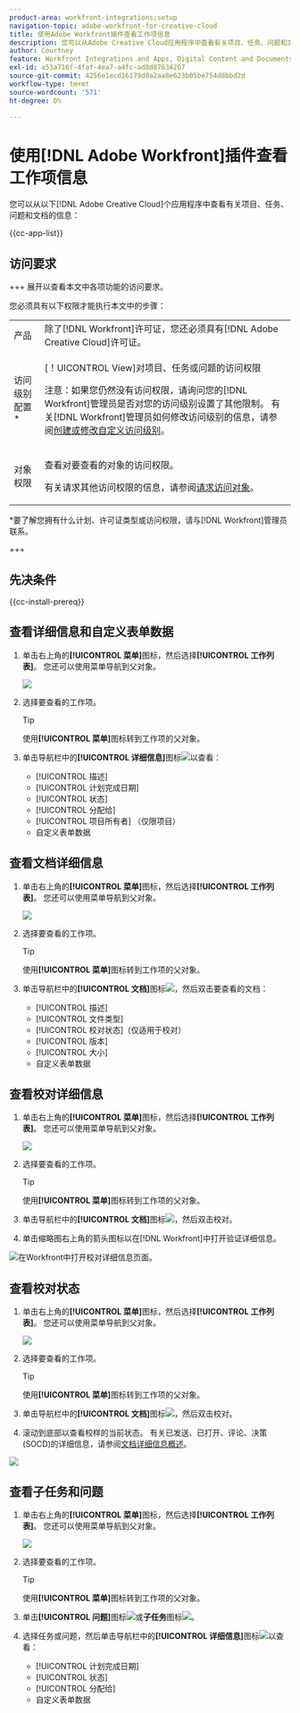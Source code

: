 ```yaml
---
product-area: workfront-integrations;setup
navigation-topic: adobe-workfront-for-creative-cloud
title: 使用Adobe Workfront插件查看工作项信息
description: 您可以从Adobe Creative Cloud应用程序中查看有关项目、任务、问题和文档的信息。
author: Courtney
feature: Workfront Integrations and Apps, Digital Content and Documents
exl-id: a53a716f-4faf-4ea7-a4fc-ad8d87634267
source-git-commit: 4256e1ecd16179d0a2aa8e623b05be754d8bbd2d
workflow-type: tm+mt
source-wordcount: '571'
ht-degree: 0%

---
```


# 使用[!DNL Adobe Workfront]插件查看工作项信息

您可以从以下[!DNL Adobe Creative Cloud]个应用程序中查看有关项目、任务、问题和文档的信息：

{{cc-app-list}}

## 访问要求

+++ 展开以查看本文中各项功能的访问要求。

您必须具有以下权限才能执行本文中的步骤：

<table style="table-layout:auto"> 
 <col> 
 </col> 
 <col> 
 </col> 
 <tbody> 
  <!--<tr> 
   <td role="rowheader">[!DNL Adobe Workfront] plan*</td> 
   <td> <p>[!UICONTROL Pro] or higher</p> </td> 
  </tr> 
  <tr data-mc-conditions=""> 
   <td role="rowheader">[!DNL Adobe Workfront] license*</td> 
   <td> <p>[!UICONTROL Work] or [!UICONTROL Plan]</p> </td> 
  </tr> -->
  <tr> 
   <td role="rowheader">产品</td> 
   <td>除了[!DNL Workfront]许可证，您还必须具有[!DNL Adobe Creative Cloud]许可证。</td> 
  </tr> 
  <tr> 
   <td role="rowheader">访问级别配置*</td> 
   <td> <p>[！UICONTROL View]对项目、任务或问题的访问权限</p> <p>注意：如果您仍然没有访问权限，请询问您的[!DNL Workfront]管理员是否对您的访问级别设置了其他限制。 有关[!DNL Workfront]管理员如何修改访问级别的信息，请参阅<a href="../../administration-and-setup/add-users/configure-and-grant-access/create-modify-access-levels.md" class="MCXref xref">创建或修改自定义访问级别</a>。</p> </td> 
  </tr> 
  <tr> 
   <td role="rowheader">对象权限</td> 
   <td> <p>查看对要查看的对象的访问权限。 </p> <p>有关请求其他访问权限的信息，请参阅<a href="../../workfront-basics/grant-and-request-access-to-objects/request-access.md" class="MCXref xref">请求访问对象</a>。</p> </td> 
  </tr> 
 </tbody> 
</table>

&#42;要了解您拥有什么计划、许可证类型或访问权限，请与[!DNL Workfront]管理员联系。

+++

## 先决条件

{{cc-install-prereq}}

## 查看详细信息和自定义表单数据

1. 单击右上角的&#x200B;**[!UICONTROL 菜单]**&#x200B;图标，然后选择&#x200B;**[!UICONTROL 工作列表]**。 您还可以使用菜单导航到父对象。

   ![](assets/go-back-to-work-list-350x314.png)

1. 选择要查看的工作项。

   >[!TIP]
   >
   >使用&#x200B;**[!UICONTROL 菜单]**&#x200B;图标转到工作项的父对象。

1. 单击导航栏中的&#x200B;**[!UICONTROL 详细信息]**&#x200B;图标![](assets/details.png)以查看：

   * [!UICONTROL 描述]
   * [!UICONTROL 计划完成日期]
   * [!UICONTROL 状态]
   * [!UICONTROL 分配给]
   * [!UICONTROL 项目所有者] （仅限项目）
   * 自定义表单数据

## 查看文档详细信息

1. 单击右上角的&#x200B;**[!UICONTROL 菜单]**&#x200B;图标，然后选择&#x200B;**[!UICONTROL 工作列表]**。 您还可以使用菜单导航到父对象。

   ![](assets/go-back-to-work-list-350x314.png)

1. 选择要查看的工作项。

   >[!TIP]
   >
   >使用&#x200B;**[!UICONTROL 菜单]**&#x200B;图标转到工作项的父对象。

1. 单击导航栏中的&#x200B;**[!UICONTROL 文档]**&#x200B;图标![](assets/documents.png)，然后双击要查看的文档：

   * [!UICONTROL 描述]
   * [!UICONTROL 文件类型]
   * [!UICONTROL 校对状态]（仅适用于校对）
   * [!UICONTROL 版本]
   * [!UICONTROL 大小]
   * 自定义表单数据

## 查看校对详细信息

1. 单击右上角的&#x200B;**[!UICONTROL 菜单]**&#x200B;图标，然后选择&#x200B;**[!UICONTROL 工作列表]**。 您还可以使用菜单导航到父对象。

   ![](assets/go-back-to-work-list-350x314.png)

1. 选择要查看的工作项。

   >[!TIP]
   >
   >使用&#x200B;**[!UICONTROL 菜单]**&#x200B;图标转到工作项的父对象。

1. 单击导航栏中的&#x200B;**[!UICONTROL 文档]**&#x200B;图标![](assets/documents.png)，然后双击校对。

1. 单击缩略图右上角的箭头图标以在[!DNL Workfront]中打开验证详细信息。

![在Workfront中打开校对详细信息页面。](assets/go-to-proof-details.png)

## 查看校对状态

1. 单击右上角的&#x200B;**[!UICONTROL 菜单]**&#x200B;图标，然后选择&#x200B;**[!UICONTROL 工作列表]**。 您还可以使用菜单导航到父对象。

   ![](assets/go-back-to-work-list-350x314.png)

1. 选择要查看的工作项。

   >[!TIP]
   >
   >使用&#x200B;**[!UICONTROL 菜单]**&#x200B;图标转到工作项的父对象。

1. 单击导航栏中的&#x200B;**[!UICONTROL 文档]**&#x200B;图标![](assets/documents.png)，然后双击校对。

1. 滚动到底部以查看校样的当前状态。 有关已发送、已打开、评论、决策(SOCD)的详细信息，请参阅[文档详细信息概述](/help/quicksilver/documents/managing-documents/document-details-overview.md)。

![](assets/proof-status.png)

## 查看子任务和问题

1. 单击右上角的&#x200B;**[!UICONTROL 菜单]**&#x200B;图标，然后选择&#x200B;**[!UICONTROL 工作列表]**。 您还可以使用菜单导航到父对象。

   ![](assets/go-back-to-work-list-350x314.png)

1. 选择要查看的工作项。

   >[!TIP]
   >
   >使用&#x200B;**[!UICONTROL 菜单]**&#x200B;图标转到工作项的父对象。

1. 单击&#x200B;**[!UICONTROL 问题]**&#x200B;图标![](assets/issues.png)或&#x200B;**子任务**&#x200B;图标![](assets/subtasks.png)。

1. 选择任务或问题，然后单击导航栏中的&#x200B;**[!UICONTROL 详细信息]**&#x200B;图标![](assets/details.png)以查看：

   * [!UICONTROL 计划完成日期]
   * [!UICONTROL 状态]
   * [!UICONTROL 分配给]
   * 自定义表单数据
